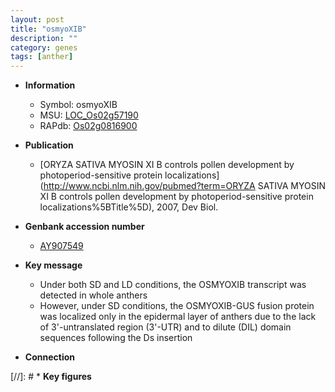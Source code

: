 ```yaml
---
layout: post
title: "osmyoXIB"
description: ""
category: genes
tags: [anther]
---
```


* **Information**  
    + Symbol: osmyoXIB  
    + MSU: [LOC_Os02g57190](http://rice.plantbiology.msu.edu/cgi-bin/ORF_infopage.cgi?orf=LOC_Os02g57190)  
    + RAPdb: [Os02g0816900](http://rapdb.dna.affrc.go.jp/viewer/gbrowse_details/irgsp1?name=Os02g0816900)  

* **Publication**  
    + [ORYZA SATIVA MYOSIN XI B controls pollen development by photoperiod-sensitive protein localizations](http://www.ncbi.nlm.nih.gov/pubmed?term=ORYZA SATIVA MYOSIN XI B controls pollen development by photoperiod-sensitive protein localizations%5BTitle%5D), 2007, Dev Biol.

* **Genbank accession number**  
    + [AY907549](http://www.ncbi.nlm.nih.gov/nuccore/AY907549)

* **Key message**  
    + Under both SD and LD conditions, the OSMYOXIB transcript was detected in whole anthers
    + However, under SD conditions, the OSMYOXIB-GUS fusion protein was localized only in the epidermal layer of anthers due to the lack of 3'-untranslated region (3'-UTR) and to dilute (DIL) domain sequences following the Ds insertion

* **Connection**  

[//]: # * **Key figures**  


